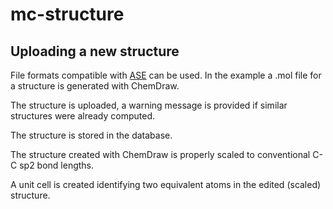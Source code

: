 # mc-structure
## Uploading a new structure
File formats compatible with [ASE](https://wiki.fysik.dtu.dk/ase/) can be used.
In the example a .mol file for a structure is generated with ChemDraw. 

The structure is uploaded, a warning message is provided if similar structures were already computed.

The structure is stored in the database.

The structure created with ChemDraw is properly scaled to conventional C-C sp2 bond lengths.

A unit cell is created identifying two equivalent atoms in the edited (scaled) structure.
